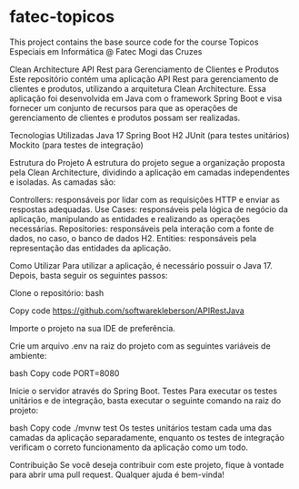 # fatec-topicos
This project contains the base source code for the course Topicos Especiais em Informática @ Fatec Mogi das Cruzes

Clean Architecture API Rest para Gerenciamento de Clientes e Produtos
Este repositório contém uma aplicação API Rest para gerenciamento de clientes e produtos, utilizando a arquitetura Clean Architecture. Essa aplicação foi desenvolvida em Java com o framework Spring Boot e visa fornecer um conjunto de recursos para que as operações de gerenciamento de clientes e produtos possam ser realizadas.

Tecnologias Utilizadas
Java 17
Spring Boot
H2
JUnit (para testes unitários)
Mockito (para testes de integração)

Estrutura do Projeto
A estrutura do projeto segue a organização proposta pela Clean Architecture, dividindo a aplicação em camadas independentes e isoladas. As camadas são:

Controllers: responsáveis por lidar com as requisições HTTP e enviar as respostas adequadas.
Use Cases: responsáveis pela lógica de negócio da aplicação, manipulando as entidades e realizando as operações necessárias.
Repositories: responsáveis pela interação com a fonte de dados, no caso, o banco de dados H2.
Entities: responsáveis pela representação das entidades da aplicação.

Como Utilizar
Para utilizar a aplicação, é necessário possuir o Java 17. Depois, basta seguir os seguintes passos:

Clone o repositório:
bash

Copy code
https://github.com/softwarekleberson/APIRestJava

Importe o projeto na sua IDE de preferência.

Crie um arquivo .env na raiz do projeto com as seguintes variáveis de ambiente:

bash
Copy code
PORT=8080

Inicie o servidor através do Spring Boot.
Testes
Para executar os testes unitários e de integração, basta executar o seguinte comando na raiz do projeto:

bash
Copy code
./mvnw test
Os testes unitários testam cada uma das camadas da aplicação separadamente, enquanto os testes de integração verificam o correto funcionamento da aplicação como um todo.

Contribuição
Se você deseja contribuir com este projeto, fique à vontade para abrir uma pull request. Qualquer ajuda é bem-vinda!






